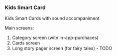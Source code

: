 ### Kids Smart Card

Kids Smart Cards with sound accompaniment

Main screens:
1. Category screen (witn in-app-purchaces)
2. Cards screen
3. Long story pager screen (for fairy tales) - TODO
